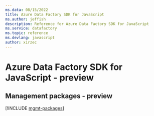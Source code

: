 ```yaml
---
ms.data: 08/15/2022
title: Azure Data Factory SDK for JavaScript
ms.author: jeffish
description: Reference for Azure Data Factory SDK for JavaScript
ms.service: datafactory
ms.topic: reference
ms.devlang: javascript
author: xirzec
---
```

# Azure Data Factory SDK for JavaScript - preview

## Management packages - preview
[!INCLUDE [mgmt-packages](data-factory-mgmt-index.md)]
